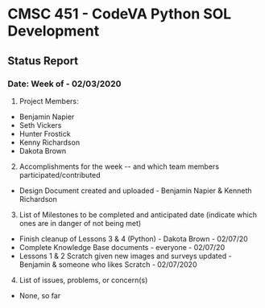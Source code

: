 # CMSC 451 - CodeVA Python SOL Development
## Status Report
### Date: Week of - 02/03/2020
1. Project Members:
  * Benjamin Napier
  * Seth Vickers
  * Hunter Frostick
  * Kenny Richardson
  * Dakota Brown
2. Accomplishments for the week -- and which team members participated/contributed
  * Design Document created and uploaded - Benjamin Napier & Kenneth Richardson
3. List of Milestones to be completed and anticipated date (indicate which ones are in danger of not being met)
  * Finish cleanup of Lessons 3 & 4 (Python) - Dakota Brown - 02/07/20
  * Complete Knowledge Base documents - everyone - 02/07/20
  * Lessons 1 & 2 Scratch given new images and surveys updated - Benjamin & someone who likes Scratch - 02/07/2020
4. List of issues, problems, or concern(s)
  * None, so far

